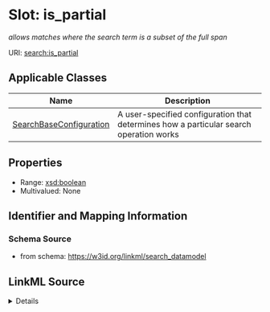 # Slot: is_partial
_allows matches where the search term is a subset of the full span_


URI: [search:is_partial](https://w3id.org/linkml/search_datamodel/is_partial)



<!-- no inheritance hierarchy -->




## Applicable Classes

| Name | Description |
| --- | --- |
[SearchBaseConfiguration](SearchBaseConfiguration.md) | A user-specified configuration that determines how a particular search operation works






## Properties

* Range: [xsd:boolean](http://www.w3.org/2001/XMLSchema#boolean)
* Multivalued: None







## Identifier and Mapping Information







### Schema Source


* from schema: https://w3id.org/linkml/search_datamodel




## LinkML Source

<details>
```yaml
name: is_partial
description: allows matches where the search term is a subset of the full span
from_schema: https://w3id.org/linkml/search_datamodel
rank: 1000
alias: is_partial
owner: SearchBaseConfiguration
domain_of:
- SearchBaseConfiguration
range: boolean

```
</details>
